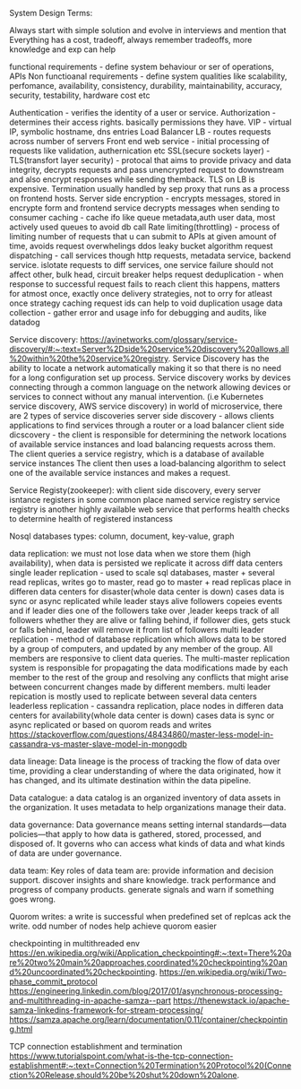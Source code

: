 

System Design Terms:


Always start with simple solution and evolve in interviews and mention that
Everything has a cost, tradeoff, always remember tradeoffs, more knowledge and exp can help

functional requirements - define system behaviour or ser of operations, APIs
Non functioanal requirements - define system qualities like scalability, perfomance, availability, consistency, durability, maintainability, accuracy, security, testability, hardware cost etc

Authentication - verifies the identity of a user or service.
Authorization  - determines their access rights. basically permissions they have.
VIP - virtual IP, symbolic hostname, dns entries
Load Balancer LB - routes requests across number of servers
Front end web service - initial processing of requests like validation, authernication etc
SSL(secure sockets layer) -
TLS(transfort layer security) - protocal that aims to provide privacy and data integrity, decrypts requests and pass unencrypted request to downstream and also encrypt responses while sending themback.
       TLS on LB is expensive. Termination usually handled by sep proxy that runs as a process on frontend hosts.
Server side encryption - encrypts messages, stored in encrypte form and frontend service decrypts messages when sending to consumer
caching  - cache ifo like queue metadata,auth user data, most actively used queues to avoid db call
Rate limiting(throttling) - process of limiting number of requests that u can submit to APIs at given amount of time, avoids request overwhelings ddos
                            leaky bucket algorithm
request dispatching - call services though http requests, metadata service, backend service. 
                        islotate requests to diff services, one service failure should not affect other, bulk head, circuit breaker helps
request deduplication - when response to successful request fails to reach client this happens, 
                        matters for atmost once, exactly once delivery strategies, not to orry for atleast once strategy
                        caching request ids can help to void duplication
usage data collection - gather error and usage info for debugging and audits, like datadog


Service discovery:
    https://avinetworks.com/glossary/service-discovery/#:~:text=Server%2Dside%20service%20discovery%20allows,all%20within%20the%20service%20registry.
Service Discovery has the ability to locate a network automatically making it so that there is no need for a long configuration set up process. 
Service discovery works by devices connecting through a common language on the network allowing devices or services to connect without any manual intervention. 
(i.e Kubernetes service discovery, AWS service discovery)
in world of microservice, there are 2 types of service discoveries
    server side discovery - allows clients applications to find services through a router or a load balancer 
    client side dicscovery - the client is responsible for determining the network locations of available service instances and load balancing requests across them. 
                    The client queries a service registry, which is a database of available service instances
                    The client then uses a load‑balancing algorithm to select one of the available service instances and makes a request.

Service Registy(zookeeper):
    with client side discovery, every server isntance registers in some common place named service registry
    service registry is another highly available web service that performs health checks to determine health of registered instancess


Nosql databases
    types: column, document, key-value, graph

data replication:
    we must not lose data when we store them (high availability), when data is persisted we replicate it across diff data centers
        single leader replication - used to scale sql databases, master + several read replicas, writes go to master, read go to master + read replicas
        place in differen data centers for disaster(whole data center is down) cases
        data is sync or async replicated
        while leader stays alive followers copeies events and if leader dies one
        of the followers take over ,leader keeps track of all followers whether they are alive or falling behind, if follower dies, gets stuck or falls behind, 
        leader will remove it from list of followers
        multi leader replication -  method of database replication which allows data to be stored by a group of computers, and updated by any member of the group. 
                            All members are responsive to client data queries. The multi-master replication system is responsible for propagating the data modifications 
                            made by each member to the rest of the group and resolving any conflicts that might arise between concurrent changes made by different members.
                            multi leader repication is mostly used to replicate between  several data centers
        leaderless replication - cassandra replication, place nodes in differen data centers for availability(whole data center is down) cases
        data is sync or async replicated or based on quorom reads and writes
        https://stackoverflow.com/questions/48434860/master-less-model-in-cassandra-vs-master-slave-model-in-mongodb


data lineage: Data lineage is the process of tracking the flow of data over time, providing a clear understanding of where the
 data originated, how it has changed, and its ultimate destination within the data pipeline.

Data catalogue:
a data catalog is an organized inventory of data assets in the organization. It uses metadata to help organizations manage 
their data.

data governance: Data governance means setting internal standards—data policies—that apply to how data is gathered, stored, 
processed, and disposed of. It governs who can access what kinds of data and what kinds of data are under governance.

data team: Key roles of data team are: provide information and decision support. discover insights and share knowledge. 
track performance and progress of company products. generate signals and warn if something goes wrong.

Quorom writes:
    a write is successful when predefined set of replcas ack the write. odd number of nodes help achieve quorom easier

checkpointing in multithreaded env
    https://en.wikipedia.org/wiki/Application_checkpointing#:~:text=There%20are%20two%20main%20approaches,coordinated%20checkpointing%20and%20uncoordinated%20checkpointing.
    https://en.wikipedia.org/wiki/Two-phase_commit_protocol
    https://engineering.linkedin.com/blog/2017/01/asynchronous-processing-and-multithreading-in-apache-samza--part
    https://thenewstack.io/apache-samza-linkedins-framework-for-stream-processing/
    https://samza.apache.org/learn/documentation/0.11/container/checkpointing.html



TCP connection establishment and termination
https://www.tutorialspoint.com/what-is-the-tcp-connection-establishment#:~:text=Connection%20Termination%20Protocol%20(Connection%20Release,should%20be%20shut%20down%20alone.